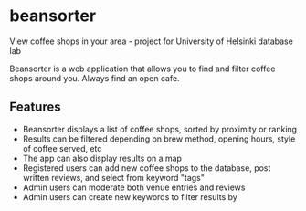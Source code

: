 # beansorter
View coffee shops in your area - project for University of Helsinki database lab

Beansorter is a web application that allows you to find and filter coffee shops around you. Always find an open cafe.

## Features

- Beansorter displays a list of coffee shops, sorted by proximity or ranking
- Results can be filtered depending on brew method, opening hours, style of coffee served, etc
- The app can also display results on a map
- Registered users can add new coffee shops to the database, post written reviews, and select from keyword "tags"
- Admin users can moderate both venue entries and reviews
- Admin users can create new keywords to filter results by
